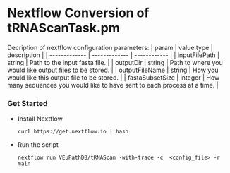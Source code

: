 # Nextflow Conversion of tRNAScanTask.pm

Decription of nextflow configuration parameters:
| param         | value type        | description  |
| ------------- | ------------- | ------------ |
| inputFilePath | string | Path to the input fasta file. |
| outputDir | string | Path to where you would like output files to be stored. |
| outputFileName | string | How you would like this output file to be stored. |
| fastaSubsetSize | integer | How many sequences you would like to have sent to each process at a time. |

### Get Started
  * Install Nextflow
    
    `curl https://get.nextflow.io | bash`
  
  * Run the script
    
    `nextflow run VEuPathDB/tRNAScan -with-trace -c  <config_file> -r main`
